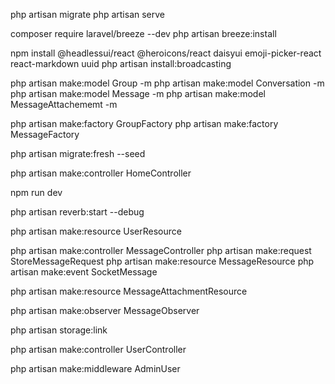 php artisan migrate
php artisan serve

composer require laravel/breeze --dev
php artisan breeze:install

npm install @headlessui/react @heroicons/react daisyui emoji-picker-react react-markdown uuid
php artisan install:broadcasting

php artisan make:model Group -m
php artisan make:model Conversation -m
php artisan make:model Message -m
php artisan make:model MessageAttachememt -m

php artisan make:factory GroupFactory
php artisan make:factory MessageFactory

php artisan migrate:fresh --seed

php artisan make:controller HomeController

npm run dev

php artisan reverb:start --debug

php artisan make:resource UserResource

php artisan make:controller MessageController
php artisan make:request StoreMessageRequest
php artisan make:resource MessageResource
php artisan make:event SocketMessage

php artisan make:resource MessageAttachmentResource

php artisan make:observer MessageObserver

php artisan storage:link

php artisan make:controller UserController

php artisan make:middleware AdminUser
